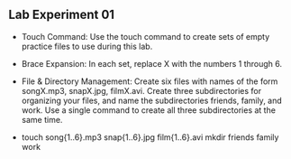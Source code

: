 ## Lab Experiment 01

- Touch Command: Use the touch command to create sets of empty practice files to use during this lab.

- Brace Expansion: In each set, replace X with the numbers 1 through 6.

- File & Directory Management: Create six files with names of the form songX.mp3, snapX.jpg, filmX.avi. Create three subdirectories for organizing your files, and name the subdirectories friends, family, and work. Use a single command to create all three subdirectories at the same time.

- touch song{1..6}.mp3 snap{1..6}.jpg film{1..6}.avi mkdir friends family work